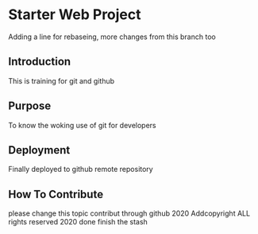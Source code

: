 # Starter Web Project
Adding a line for rebaseing, more changes from this branch too
## Introduction

This is training for git and github

## Purpose

To know the woking use of git for developers

## Deployment

Finally deployed to github remote repository

## How To Contribute
please change this topic
contribut through github
2020 Addcopyright
ALL rights reserved 2020
done
finish the stash